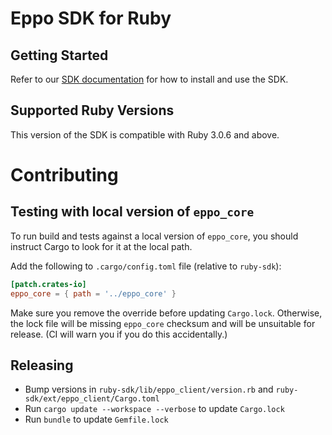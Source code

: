 # Eppo SDK for Ruby

## Getting Started

Refer to our [SDK documentation](https://docs.geteppo.com/feature-flags/sdks/ruby) for how to install and use the SDK.

## Supported Ruby Versions
This version of the SDK is compatible with Ruby 3.0.6 and above.

# Contributing

## Testing with local version of `eppo_core`

To run build and tests against a local version of `eppo_core`, you should instruct Cargo to look for it at the local path.

Add the following to `.cargo/config.toml` file (relative to `ruby-sdk`):
```toml
[patch.crates-io]
eppo_core = { path = '../eppo_core' }
```

Make sure you remove the override before updating `Cargo.lock`. Otherwise, the lock file will be missing `eppo_core` checksum and will be unsuitable for release. (CI will warn you if you do this accidentally.)

## Releasing

* Bump versions in `ruby-sdk/lib/eppo_client/version.rb` and `ruby-sdk/ext/eppo_client/Cargo.toml`
* Run `cargo update --workspace --verbose` to update `Cargo.lock`
* Run `bundle` to update `Gemfile.lock`
